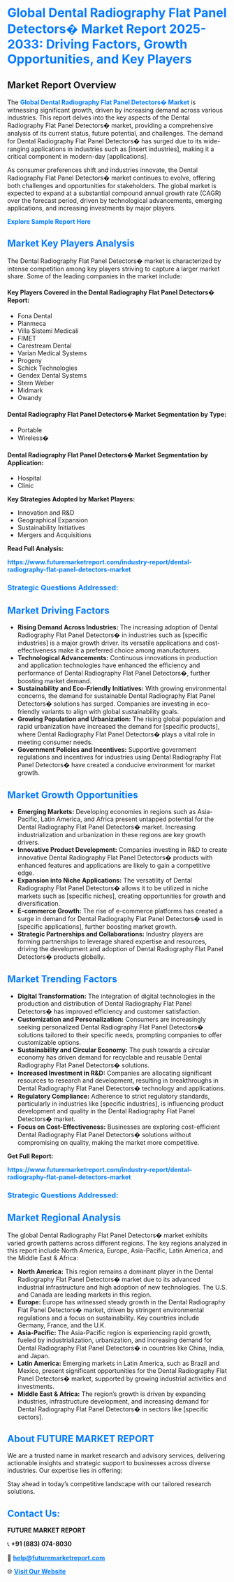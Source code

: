 <h1 style="color: #007BFF;">Global Dental Radiography Flat Panel Detectors� Market Report 2025-2033: Driving Factors, Growth Opportunities, and Key Players</h1>

<section id="overview">
<h2>Market Report Overview</h2>
<p>The <a href="https://www.futuremarketreport.com/industry-report/dental-radiography-flat-panel-detectors-market" style="color: #007BFF; text-decoration: none;"><strong>Global Dental Radiography Flat Panel Detectors� Market</strong></a> is witnessing significant growth, driven by increasing demand across various industries. This report delves into the key aspects of the Dental Radiography Flat Panel Detectors� market, providing a comprehensive analysis of its current status, future potential, and challenges. The demand for Dental Radiography Flat Panel Detectors� has surged due to its wide-ranging applications in industries such as [insert industries], making it a critical component in modern-day [applications].</p>
<p>As consumer preferences shift and industries innovate, the Dental Radiography Flat Panel Detectors� market continues to evolve, offering both challenges and opportunities for stakeholders. The global market is expected to expand at a substantial compound annual growth rate (CAGR) over the forecast period, driven by technological advancements, emerging applications, and increasing investments by major players.</p>
</section>

<section id="overview">
<p><a href="https://www.futuremarketreport.com/request-sample/reportId=46091" style="color: #007BFF; text-decoration: none;"><strong>Explore Sample Report Here</strong></a></p>
</section>

<section id="key-players">
<h2 style="color: #007BFF;">Market Key Players Analysis</h2>
<p>The Dental Radiography Flat Panel Detectors� market is characterized by intense competition among key players striving to capture a larger market share. Some of the leading companies in the market include:</p>
<h4>Key Players Covered in the Dental Radiography Flat Panel Detectors� Report:</h4>
<ul><li>Fona Dental</li><li>Planmeca</li><li>Villa Sistemi Medicali</li><li>FIMET</li><li>Carestream Dental</li><li>Varian Medical Systems</li><li>Progeny</li><li>Schick Technologies</li><li>Gendex Dental Systems</li><li>Stern Weber</li><li>Midmark</li><li>Owandy</li></ul>
<h4>Dental Radiography Flat Panel Detectors� Market Segmentation by Type:</h4>
<ul><li>Portable</li><li>Wireless�</li></ul>

<h4>Dental Radiography Flat Panel Detectors� Market Segmentation by Application:</h4>
<ul><li>Hospital</li><li>Clinic</li></ul>
<p><strong>Key Strategies Adopted by Market Players:</strong></p>
<ul>
<li>Innovation and R&D</li>
<li>Geographical Expansion</li>
<li>Sustainability Initiatives</li>
<li>Mergers and Acquisitions</li>
</ul>
</section>

<section>
<p><strong>Read Full Analysis: </strong></p><a href="https://www.futuremarketreport.com/industry-report/dental-radiography-flat-panel-detectors-market" style="color: #007BFF; text-decoration: none;"><strong>https://www.futuremarketreport.com/industry-report/dental-radiography-flat-panel-detectors-market</strong></a>
<h3 style="color: #007BFF;">Strategic Questions Addressed:</h3>
</section>

<section id="driving-factors">
<h2 style="color: #007BFF;">Market Driving Factors</h2>
<ul>
<li><strong>Rising Demand Across Industries:</strong> The increasing adoption of Dental Radiography Flat Panel Detectors� in industries such as [specific industries] is a major growth driver. Its versatile applications and cost-effectiveness make it a preferred choice among manufacturers.</li>
<li><strong>Technological Advancements:</strong> Continuous innovations in production and application technologies have enhanced the efficiency and performance of Dental Radiography Flat Panel Detectors�, further boosting market demand.</li>
<li><strong>Sustainability and Eco-Friendly Initiatives:</strong> With growing environmental concerns, the demand for sustainable Dental Radiography Flat Panel Detectors� solutions has surged. Companies are investing in eco-friendly variants to align with global sustainability goals.</li>
<li><strong>Growing Population and Urbanization:</strong> The rising global population and rapid urbanization have increased the demand for [specific products], where Dental Radiography Flat Panel Detectors� plays a vital role in meeting consumer needs.</li>
<li><strong>Government Policies and Incentives:</strong> Supportive government regulations and incentives for industries using Dental Radiography Flat Panel Detectors� have created a conducive environment for market growth.</li>
</ul>
</section>

<section id="growth-opportunities">
<h2 style="color: #007BFF;">Market Growth Opportunities</h2>
<ul>
<li><strong>Emerging Markets:</strong> Developing economies in regions such as Asia-Pacific, Latin America, and Africa present untapped potential for the Dental Radiography Flat Panel Detectors� market. Increasing industrialization and urbanization in these regions are key growth drivers.</li>
<li><strong>Innovative Product Development:</strong> Companies investing in R&D to create innovative Dental Radiography Flat Panel Detectors� products with enhanced features and applications are likely to gain a competitive edge.</li>
<li><strong>Expansion into Niche Applications:</strong> The versatility of Dental Radiography Flat Panel Detectors� allows it to be utilized in niche markets such as [specific niches], creating opportunities for growth and diversification.</li>
<li><strong>E-commerce Growth:</strong> The rise of e-commerce platforms has created a surge in demand for Dental Radiography Flat Panel Detectors� used in [specific applications], further boosting market growth.</li>
<li><strong>Strategic Partnerships and Collaborations:</strong> Industry players are forming partnerships to leverage shared expertise and resources, driving the development and adoption of Dental Radiography Flat Panel Detectors� products globally.</li>
</ul>
</section>

<section id="trending-factors">
<h2 style="color: #007BFF;">Market Trending Factors</h2>
<ul>
<li><strong>Digital Transformation:</strong> The integration of digital technologies in the production and distribution of Dental Radiography Flat Panel Detectors� has improved efficiency and customer satisfaction.</li>
<li><strong>Customization and Personalization:</strong> Consumers are increasingly seeking personalized Dental Radiography Flat Panel Detectors� solutions tailored to their specific needs, prompting companies to offer customizable options.</li>
<li><strong>Sustainability and Circular Economy:</strong> The push towards a circular economy has driven demand for recyclable and reusable Dental Radiography Flat Panel Detectors� solutions.</li>
<li><strong>Increased Investment in R&D:</strong> Companies are allocating significant resources to research and development, resulting in breakthroughs in Dental Radiography Flat Panel Detectors� technology and applications.</li>
<li><strong>Regulatory Compliance:</strong> Adherence to strict regulatory standards, particularly in industries like [specific industries], is influencing product development and quality in the Dental Radiography Flat Panel Detectors� market.</li>
<li><strong>Focus on Cost-Effectiveness:</strong> Businesses are exploring cost-efficient Dental Radiography Flat Panel Detectors� solutions without compromising on quality, making the market more competitive.</li>
</ul>
</section>

<section>
<p><strong>Get Full Report: </strong></p><a href="https://www.futuremarketreport.com/industry-report/dental-radiography-flat-panel-detectors-market" style="color: #007BFF; text-decoration: none;"><strong>https://www.futuremarketreport.com/industry-report/dental-radiography-flat-panel-detectors-market</strong></a>
<h3 style="color: #007BFF;">Strategic Questions Addressed:</h3>
</section>


<section id="regional-analysis">
<h2 style="color: #007BFF;">Market Regional Analysis</h2>
<p>The global Dental Radiography Flat Panel Detectors� market exhibits varied growth patterns across different regions. The key regions analyzed in this report include North America, Europe, Asia-Pacific, Latin America, and the Middle East & Africa:</p>
<ul>
<li><strong>North America:</strong> This region remains a dominant player in the Dental Radiography Flat Panel Detectors� market due to its advanced industrial infrastructure and high adoption of new technologies. The U.S. and Canada are leading markets in this region.</li>
<li><strong>Europe:</strong> Europe has witnessed steady growth in the Dental Radiography Flat Panel Detectors� market, driven by stringent environmental regulations and a focus on sustainability. Key countries include Germany, France, and the U.K.</li>
<li><strong>Asia-Pacific:</strong> The Asia-Pacific region is experiencing rapid growth, fueled by industrialization, urbanization, and increasing demand for Dental Radiography Flat Panel Detectors� in countries like China, India, and Japan.</li>
<li><strong>Latin America:</strong> Emerging markets in Latin America, such as Brazil and Mexico, present significant opportunities for the Dental Radiography Flat Panel Detectors� market, supported by growing industrial activities and investments.</li>
<li><strong>Middle East & Africa:</strong> The region’s growth is driven by expanding industries, infrastructure development, and increasing demand for Dental Radiography Flat Panel Detectors� in sectors like [specific sectors].</li>
</ul>
</section>

<footer>
<h2 style="color: #007BFF;">About FUTURE MARKET REPORT</h2>
<p>We are a trusted name in market research and advisory services, delivering actionable insights and strategic support to businesses across diverse industries. Our expertise lies in offering:</p>

<p>Stay ahead in today’s competitive landscape with our tailored research solutions.</p>

<h2 style="color: #007BFF;">Contact Us:</h2>
<p><strong>FUTURE MARKET REPORT</strong></p>
<p>📞 <strong>+91 (883) 074-8030</strong></p>
<p>📧 <strong><a href="mailto:help@futuremarketreport.com" style="color: #007BFF;">help@futuremarketreport.com</a></strong></p>
<p>🌐 <strong><a href="https://www.futuremarketreport.com/" style="color: #007BFF;">Visit Our Website</a></strong></p>
</footer>